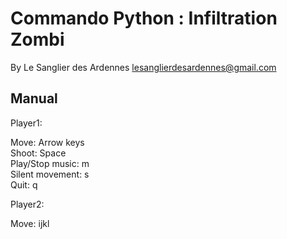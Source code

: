 Commando Python : Infiltration Zombi  
====================================  

By Le Sanglier des Ardennes <lesanglierdesardennes@gmail.com>  

Manual 
------  

Player1: 

Move: Arrow keys  
Shoot: Space  
Play/Stop music: m  
Silent movement: s   
Quit: q  

Player2:  

Move: ijkl  


